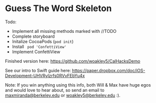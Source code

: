 # Guess The Word Skeleton

Todo:
* Implement all missing methods marked with //TODO
* Complete storyboard
* Initalize CocoaPods (`pod init`)
* Install ` pod 'ConfettiView'`
* Implement ConfettiView

Finished version here: https://github.com/woakley5/CalHacksDemo

See our intro to Swift guide here: https://paper.dropbox.com/doc/iOS-Development-UHVRylzrfs0RVvFEbYu4x

Note: If you win anything using this info, both Will & Max have huge egos and would love to hear about, so send an email to maxmiranda@berkeley.edu or woakley5@berkeley.edu :). 
